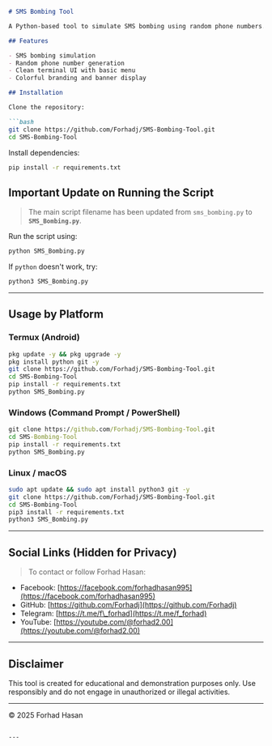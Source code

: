 ````markdown
# SMS Bombing Tool

A Python-based tool to simulate SMS bombing using random phone numbers. Developed by **Forhad Hasan** for educational and demonstration purposes.

## Features

- SMS bombing simulation
- Random phone number generation
- Clean terminal UI with basic menu
- Colorful branding and banner display

## Installation

Clone the repository:

```bash
git clone https://github.com/Forhadj/SMS-Bombing-Tool.git
cd SMS-Bombing-Tool
````

Install dependencies:

```bash
pip install -r requirements.txt
```

## Important Update on Running the Script

> The main script filename has been updated from `sms_bombing.py` to **`SMS_Bombing.py`**.

Run the script using:

```bash
python SMS_Bombing.py
```

If `python` doesn't work, try:

```bash
python3 SMS_Bombing.py
```

---

## Usage by Platform

### Termux (Android)

```bash
pkg update -y && pkg upgrade -y
pkg install python git -y
git clone https://github.com/Forhadj/SMS-Bombing-Tool.git
cd SMS-Bombing-Tool
pip install -r requirements.txt
python SMS_Bombing.py
```

### Windows (Command Prompt / PowerShell)

```cmd
git clone https://github.com/Forhadj/SMS-Bombing-Tool.git
cd SMS-Bombing-Tool
pip install -r requirements.txt
python SMS_Bombing.py
```

### Linux / macOS

```bash
sudo apt update && sudo apt install python3 git -y
git clone https://github.com/Forhadj/SMS-Bombing-Tool.git
cd SMS-Bombing-Tool
pip3 install -r requirements.txt
python3 SMS_Bombing.py
```

---

## Social Links (Hidden for Privacy)

> To contact or follow Forhad Hasan:

* Facebook: [https://facebook.com/forhadhasan995](https://facebook.com/forhadhasan995)
* GitHub: [https://github.com/Forhadj](https://github.com/Forhadj)
* Telegram: [https://t.me/f\_forhad](https://t.me/f_forhad)
* YouTube: [https://youtube.com/@forhad2.00](https://youtube.com/@forhad2.00)

---

## Disclaimer

This tool is created for educational and demonstration purposes only. Use responsibly and do not engage in unauthorized or illegal activities.

---

© 2025 Forhad Hasan

```

---
 
```
